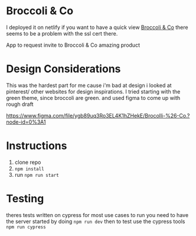 # Broccoli & Co
I deployed it on netlify if you want to have a quick view
[Broccoli & Co](https://627ea4128654ba00a43f26ab--incandescent-lolly-c6b0a1.netlify.app/)
there seems to be a problem with the ssl cert there.

App to request invite to Broccoli & Co amazing product

# Design Considerations
This was the hardest part for me cause i'm bad at design i looked at pinterest/ other websites for design inspirations.
I tried starting with the green theme, since broccoli are green.
and used figma to come up with rough draft

https://www.figma.com/file/ygb89uq3Ro3EL4K1hZHekE/Brocolli-%26-Co.?node-id=0%3A1

# Instructions
1. clone repo
2. `npm install`
3. run `npm run start`

# Testing
theres tests written on cypress for most use cases to run 
you need to have the server started by doing
`npm run dev`
then to test use the cypress tools
`npm run cypress`


